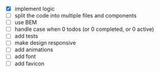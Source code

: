 - [x] implement logic
- [ ] split the code into multiple files and components
- [ ] use BEM
- [ ] handle case when 0 todos (or 0 completed, or 0 active)
- [ ] add tests
- [ ] make design responsive
- [ ] add animations
- [ ] add font
- [ ] add favicon
